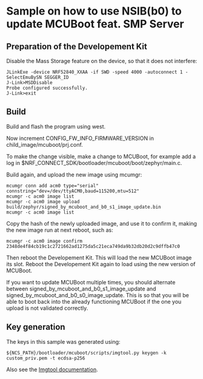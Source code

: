 # Sample on how to use NSIB(b0) to update MCUBoot feat. SMP Server
## Preparation of the Developement Kit
Disable the Mass Storage feature on the device, so that it does not interfere:
```
JLinkExe -device NRF52840_XXAA -if SWD -speed 4000 -autoconnect 1 -SelectEmuBySN SEGGER_ID
J-Link>MSDDisable
Probe configured successfully.
J-Link>exit
```

## Build 
Build and flash the program using west.

Now increment CONFIG_FW_INFO_FIRMWARE_VERSION in child_image/mcuboot/prj.conf.

To make the change visible, make a change to MCUBoot, for example add a log in $NRF_CONNECT_SDK/bootloader/mcuboot/boot/zephyr/main.c. 

Build again, and upload the new image using mcumgr:
```
mcumgr conn add acm0 type="serial" connstring="dev=/dev/ttyACM0,baud=115200,mtu=512"
mcumgr -c acm0 image list
mcumgr -c acm0 image upload build/zephyr/signed_by_mcuboot_and_b0_s1_image_update.bin
mcumgr -c acm0 image list
```

Copy the hash of the newly uploaded image, and use it to confirm it, making the new image run at next reboot, such as:
```
mcumgr -c acm0 image confirm 2348de4f84cb19c1c2721662ad1275da5c21eca749da9b32db20d2c9dffb47c0
```

Then reboot the Developement Kit. This will load the new MCUBoot image its slot. 
Reboot the Developement Kit again to load using the new version of MCUBoot.

If you want to update MCUBoot multiple times, you should alternate between signed_by_mcuboot_and_b0_s1_image_update and signed_by_mcuboot_and_b0_s0_image_update.
This is so that you will be able to boot back into the already functioning MCUBoot if the one you upload is not validated correctly.

## Key generation
The keys in this sample was generated using:
```
${NCS_PATH}/bootloader/mcuboot/scripts/imgtool.py keygen -k custom_priv.pem -t ecdsa-p256
```
Also see the [Imgtool documentation](https://developer.nordicsemi.com/nRF_Connect_SDK/doc/1.9.1/mcuboot/imgtool.html).
